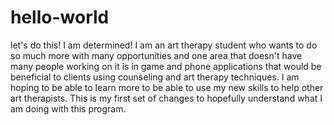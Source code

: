 # hello-world
let's do this! I am determined!
I am an art therapy student who wants to do so much more with many opportunities and one area that doesn't have many people working on it is in game and phone applications that would be beneficial to clients using counseling and art therapy techniques. I am hoping to be able to learn more to be able to use my new skills to help other art therapists. This is my first set of changes to hopefully understand what I am doing with this program. 
